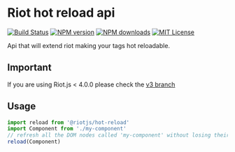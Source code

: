 # Riot hot reload api

[![Build Status][ci-image]][ci-url]
[![NPM version][npm-version-image]][npm-url]
[![NPM downloads][npm-downloads-image]][npm-url]
[![MIT License][license-image]][license-url]

Api that will extend riot making your tags hot reloadable.

## Important

If you are using Riot.js < 4.0.0 please check the [v3 branch](https://github.com/riot/hot-reload/tree/v3)

## Usage

```js
import reload from '@riotjs/hot-reload'
import Component from './my-component'
// refresh all the DOM nodes called 'my-component' without losing their state
reload(Component)
```



[ci-image]:https://img.shields.io/github/workflow/status/riot/hot-reload/test?style=flat-square
[ci-url]:https://github.com/riot/hot-reload/actions
[license-image]: https://img.shields.io/badge/license-MIT-000000.svg?style=flat-square
[license-url]:   LICENSE.txt
[npm-version-image]:   https://img.shields.io/npm/v/@riotjs/hot-reload.svg?style=flat-square
[npm-downloads-image]: https://img.shields.io/npm/dm/@riotjs/hot-reload.svg?style=flat-square
[npm-url]:             https://npmjs.org/package/@riotjs/hot-reload
[codeclimate-image]: https://codeclimate.com/github/riot/hot-reload/badges/issue_count.svg
[codeclimate-url]:   https://codeclimate.com/github/riot/hot-reload
